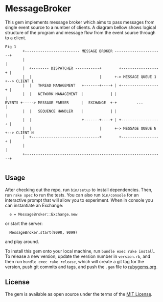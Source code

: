 # MessageBroker

This gem implements message broker which aims to pass messages from single event source
to a number of clients. A diagram bellow shows logical structure of the program and message flow from the event source through to a client.

```
Fig 1
        +------------------------- MESSAGE BROKER ----------------------+
        |                                                               |
        |  +-------- DISPATCHER -----------+        +-----------------+ |
        |  |                               |      +-> MESSAGE QUEUE 1 +--> CLIENT 1
        |  |   THREAD MANAGEMENT   +-------+----+ | +-----------------+ |
        |  |   NETWORK MANAGEMENT  |            | |                     |
EVENTS +-----> MESSAGE PARSER      |  EXCHANGE  +-+         ...         |
        |  |   SEQUENCE HANDLER    |            | |                     |
        |  |                       +-------+----+ | +-----------------+ |
        |  |                               |      +-> MESSAGE QUEUE N +--> CLIENT N
        |  +-------------------------------+        +-----------------+ |
        |                                                               |
        +---------------------------------------------------------------+


```

## Usage

After checking out the repo, run `bin/setup` to install dependencies. Then, run `rake spec` to run the tests. You can also run `bin/console` for an interactive prompt that will allow you to experiment. When in console you can instantiate an Exchange:
```
  e = MessageBroker::Exchange.new
```
or start the server:
```
  MessageBroker.start(9090, 9099)
```
and play around.

To install this gem onto your local machine, run `bundle exec rake install`. To release a new version, update the version number in `version.rb`, and then run `bundle exec rake release`, which will create a git tag for the version, push git commits and tags, and push the `.gem` file to [rubygems.org](https://rubygems.org).

## License

The gem is available as open source under the terms of the [MIT License](http://opensource.org/licenses/MIT).
